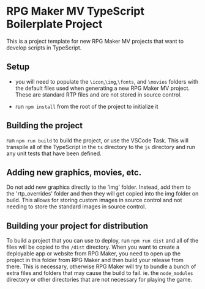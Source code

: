 # RPG Maker MV TypeScript Boilerplate Project

This is a project template for new RPG Maker MV projects that want to develop scripts in TypeScript.

## Setup

*   you will need to populate the `\icon`,`\img`,`\fonts`, and `\movies` folders with the default files used when generating a new RPG Maker MV project. These are standard RTP files and are not stored in source control.

*   run `npm install` from the root of the project to initialize it

## Building the project

run `npm run build` to build the project, or use the VSCode Task. This will transpile all of the TypeScript in the `ts` directory to the `js` directory and run any unit tests that have been defined.

## Adding new graphics, movies, etc.

Do not add new graphics directly to the 'img' folder. Instead, add them to the 'rtp_overrides' folder and then they will get copied into the img folder on build. This allows for storing custom images in source control and not needing to store the standard images in source control.

## Building your project for distribution

To build a project that you can use to deploy, run `npm run dist` and all of the files will be copied to the `/dist` directory. When you want to create a deployable app or website from RPG Maker, you need to open up the project in this folder from RPG Maker and then build your release from there. This is necessary, otherwise RPG Maker will try to bundle a bunch of extra files and folders that may cause the build to fail. ie. the `node_modules` directory or other directories that are not necessary for playing the game.
